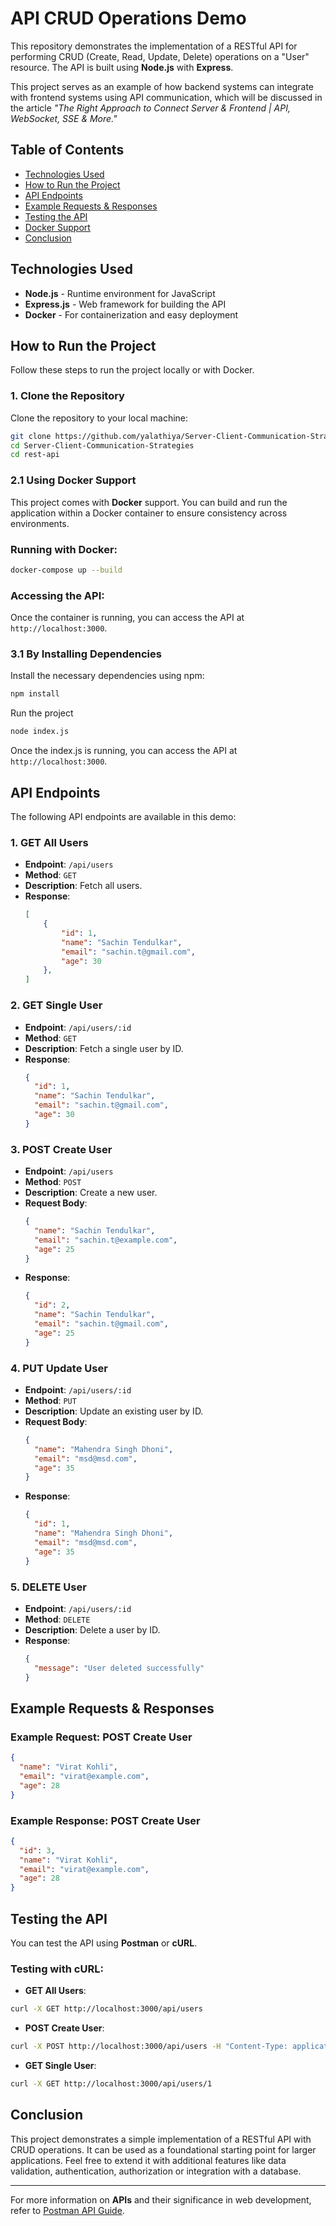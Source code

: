 # API CRUD Operations Demo

This repository demonstrates the implementation of a RESTful API for performing CRUD (Create, Read, Update, Delete) operations on a "User" resource. The API is built using **Node.js** with **Express**.

This project serves as an example of how backend systems can integrate with frontend systems using API communication, which will be discussed in the article _"The Right Approach to Connect Server & Frontend | API, WebSocket, SSE & More."_

## Table of Contents

- [Technologies Used](#technologies-used)
- [How to Run the Project](#how-to-run-the-project)
- [API Endpoints](#api-endpoints)
- [Example Requests & Responses](#example-requests--responses)
- [Testing the API](#testing-the-api)
- [Docker Support](#docker-support)
- [Conclusion](#conclusion)

## Technologies Used

- **Node.js** - Runtime environment for JavaScript
- **Express.js** - Web framework for building the API
- **Docker** - For containerization and easy deployment

## How to Run the Project

Follow these steps to run the project locally or with Docker.

### 1. Clone the Repository

Clone the repository to your local machine:

```bash
git clone https://github.com/yalathiya/Server-Client-Communication-Strategies.git
cd Server-Client-Communication-Strategies
cd rest-api
```

### 2.1 Using Docker Support

This project comes with **Docker** support. You can build and run the application within a Docker container to ensure consistency across environments.

### Running with Docker:

```bash
docker-compose up --build
```

### Accessing the API:

Once the container is running, you can access the API at `http://localhost:3000`.

### 3.1 By Installing Dependencies

Install the necessary dependencies using npm:

```bash
npm install
```

Run the project

```bash
node index.js
```

Once the index.js is running, you can access the API at `http://localhost:3000`.

## API Endpoints

The following API endpoints are available in this demo:

### 1. GET All Users

- **Endpoint**: `/api/users`
- **Method**: `GET`
- **Description**: Fetch all users.
- **Response**:
  ```json
  [
      {
          "id": 1,
          "name": "Sachin Tendulkar",
          "email": "sachin.t@gmail.com",
          "age": 30
      },
  ]
  ```

### 2. GET Single User

- **Endpoint**: `/api/users/:id`
- **Method**: `GET`
- **Description**: Fetch a single user by ID.
- **Response**:
  ```json
  {
    "id": 1,
    "name": "Sachin Tendulkar",
    "email": "sachin.t@gmail.com",
    "age": 30
  }
  ```

### 3. POST Create User

- **Endpoint**: `/api/users`
- **Method**: `POST`
- **Description**: Create a new user.
- **Request Body**:
  ```json
  {
    "name": "Sachin Tendulkar",
    "email": "sachin.t@example.com",
    "age": 25
  }
  ```
- **Response**:
  ```json
  {
    "id": 2,
    "name": "Sachin Tendulkar",
    "email": "sachin.t@gmail.com",
    "age": 25
  }
  ```

### 4. PUT Update User

- **Endpoint**: `/api/users/:id`
- **Method**: `PUT`
- **Description**: Update an existing user by ID.
- **Request Body**:
  ```json
  {
    "name": "Mahendra Singh Dhoni",
    "email": "msd@msd.com",
    "age": 35
  }
  ```
- **Response**:
  ```json
  {
    "id": 1,
    "name": "Mahendra Singh Dhoni",
    "email": "msd@msd.com",
    "age": 35
  }
  ```

### 5. DELETE User

- **Endpoint**: `/api/users/:id`
- **Method**: `DELETE`
- **Description**: Delete a user by ID.
- **Response**:
  ```json
  {
    "message": "User deleted successfully"
  }
  ```

## Example Requests & Responses

### Example Request: POST Create User

```json
{
  "name": "Virat Kohli",
  "email": "virat@example.com",
  "age": 28
}
```

### Example Response: POST Create User

```json
{
  "id": 3,
  "name": "Virat Kohli",
  "email": "virat@example.com",
  "age": 28
}
```

## Testing the API

You can test the API using **Postman** or **cURL**.

### Testing with cURL:

- **GET All Users**:

```bash
curl -X GET http://localhost:3000/api/users
```

- **POST Create User**:

```bash
curl -X POST http://localhost:3000/api/users -H "Content-Type: application/json" -d '{"name": "Satyam", "email": "Satyam@example.com", "age": 26}'
```

- **GET Single User**:

```bash
curl -X GET http://localhost:3000/api/users/1
```

## Conclusion

This project demonstrates a simple implementation of a RESTful API with CRUD operations. It can be used as a foundational starting point for larger applications. Feel free to extend it with additional features like data validation, authentication, authorization or integration with a database.

---

For more information on **APIs** and their significance in web development, refer to [Postman API Guide](https://www.postman.com/what-is-an-api/).
